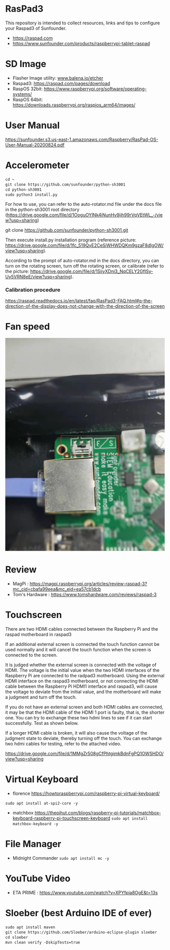 # RasPad3

This repository is intended to collect resources, links and tips to configure your Raspad3 of Sunfounder.

* https://raspad.com
* https://www.sunfounder.com/products/raspberrypi-tablet-raspad


# SD Image
* Flasher Image utility: www.balena.io/etcher
* Raspad3: https://raspad.com/pages/download
* RaspOS 32bit: https://www.raspberrypi.org/software/operating-systems/
* RaspOS 64bit: https://downloads.raspberrypi.org/raspios_arm64/images/

# User Manual
https://sunfounder.s3.us-east-1.amazonaws.com/Raspberry/RasPad-OS-User-Manual-20200824.pdf


# Accelerometer

```
cd ~
git clone https://github.com/sunfounder/python-sh3001
cd python-sh3001
sudo python3 install.py  
```

For how to use, you can refer to the auto-rotator.md file under the docs file in the python-sh3001 root directory (https://drive.google.com/file/d/1OoguOYlNk4iNunHv9ijh99rVqVEtWL_-/view?usp=sharing)

git clone https://github.com/sunfounder/python-sh3001.git

Then execute install.py installation program (reference picture: https://drive.google.com/file/d/1fc_519QyE2CeSjWHWDQKm9gzaF8dlgOW/view?usp=sharing).

According to the prompt of auto-rotator.md in the docs directory, you can turn on the rotating screen, turn off the rotating screen, or calibrate (refer to the picture: https://drive.google.com/file/d/1SiiyXDni3_NqCELY2GfISy-Uy5VRN8eE/view?usp=sharing).


### Calibration procedure

https://raspad.readthedocs.io/en/latest/faq/RasPad3-FAQ.html#q-the-direction-of-the-display-does-not-change-with-the-direction-of-the-screen



# Fan speed


![Fan speed S/F](https://github.com/biccius/RasPad3-Stuff/blob/main/fan%20speed%20S_F.png)


# Review

* MagPi : https://magpi.raspberrypi.org/articles/review-raspad-3?mc_cid=cbafa99eea&mc_eid=ea57cb1dcb
* Tom's Hardware : https://www.tomshardware.com/reviews/raspad-3


# Touchscreen

There are two HDMI cables connected between the Raspberry Pi and the raspad motherboard in raspad3

If an additional external screen is connected the touch function cannot be used normally and it will cancel the touch function when the screen is connected to the screen.

It is judged whether the external screen is connected with the voltage of HDMI. The voltage is the initial value when the two HDMI interfaces of the Raspberry Pi are connected to the radpad3 motherboard. Using the external HDMI interface on the raspad3 motherboard, or not connecting the HDMI cable between the Raspberry Pi HDMI1 interface and raspad3, will cause the voltage to deviate from the initial value, and the motherboard will make a judgment and turn off the touch.

If you do not have an external screen and both HDMI cables are connected, it may be that the HDMI cable of the HDMI 1 port is faulty, that is, the shorter one. You can try to exchange these two hdmi lines to see if it can start successfully. Test as shown below.

If a longer HDMI cable is broken, it will also cause the voltage of the judgment state to deviate, thereby turning off the touch. You can exchange two hdmi cables for testing, refer to the attached video.

https://drive.google.com/file/d/1MMgZr508gCfPhtgimkBdnFgPQ1OWSHDO/view?usp=sharing




# Virtual Keyboard

* florence  https://howtoraspberrypi.com/raspberry-pi-virtual-keyboard/
```sudo apt install florence -y
sudo apt install at-spi2-core -y
```

* matchbox https://thepihut.com/blogs/raspberry-pi-tutorials/matchbox-keyboard-raspberry-pi-touchscreen-keyboard
```sudo apt install matchbox-keyboard -y```

# File Manager
* Midnight Commander 
```sudo apt install mc -y```

# YouTube Video

* ETA PRIME : https://www.youtube.com/watch?v=XPYfpia8OgE&t=13s 


# Sloeber (best Arduino IDE of ever)
```sudo apt update
sudo apt install maven
git clone https://github.com/Sloeber/arduino-eclipse-plugin sloeber
cd sloeber
mvn clean verify -DskipTests=true
```
